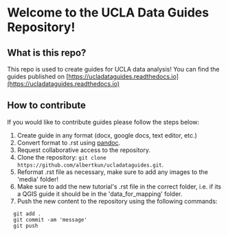 # Welcome to the UCLA Data Guides Repository!

## What is this repo?

This repo is used to create guides for UCLA data analysis! You can find the guides published on [https://ucladataguides.readthedocs.io](https://ucladataguides.readthedocs.io)

## How to contribute

If you would like to contribute guides please follow the steps below:

1) Create guide in any format (docx, google docs, text editor, etc.)
2) Convert format to .rst using [pandoc](https://pandoc.org/).
3) Request collaborative access to the repository.
4) Clone the repository: `git clone https://github.com/albertkun/ucladataguides.git`.
5) Reformat .rst file as necessary, make sure to add any images to the 'media' folder!
6) Make sure to add the new tutorial's .rst file in the correct folder, i.e. if its a QGIS guide it should be in the 'data_for_mapping' folder.
7) Push the new content to the repository using the following commands:

~~~
  git add .
  git commit -am 'message'
  git push
~~~
